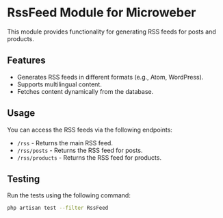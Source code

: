 # RssFeed Module for Microweber

This module provides functionality for generating RSS feeds for posts and products.

## Features

- Generates RSS feeds in different formats (e.g., Atom, WordPress).
- Supports multilingual content.
- Fetches content dynamically from the database.



## Usage

You can access the RSS feeds via the following endpoints:

- `/rss` - Returns the main RSS feed.
- `/rss/posts` - Returns the RSS feed for posts.
- `/rss/products` - Returns the RSS feed for products.

## Testing

Run the tests using the following command:

```sh
php artisan test --filter RssFeed
```

